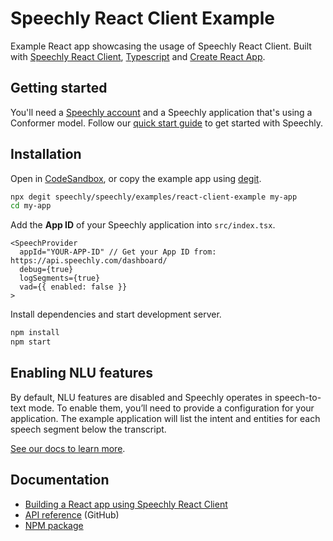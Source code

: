 # Speechly React Client Example

Example React app showcasing the usage of Speechly React Client. Built with [Speechly React Client](https://github.com/speechly/speechly/tree/main/libraries/react-client), [Typescript](https://www.typescriptlang.org) and [Create React App](https://create-react-app.dev/).

## Getting started

You'll need a [Speechly account](https://api.speechly.com/dashboard/) and a Speechly application that's using a Conformer model. Follow our [quick start guide](https://docs.speechly.com/basics/getting-started) to get started with Speechly.

## Installation

Open in [CodeSandbox](https://codesandbox.io/s/github/speechly/speechly/tree/main/examples/react-client-example?file=/README.md), or copy the example app using [degit](https://github.com/Rich-Harris/degit).

```bash
npx degit speechly/speechly/examples/react-client-example my-app
cd my-app
```

Add the **App ID** of your Speechly application into `src/index.tsx`.

```tsx
<SpeechProvider
  appId="YOUR-APP-ID" // Get your App ID from: https://api.speechly.com/dashboard/
  debug={true}
  logSegments={true}
  vad={{ enabled: false }}
>
```

Install dependencies and start development server.

```bash
npm install
npm start
```

## Enabling NLU features

By default, NLU features are disabled and Speechly operates in speech-to-text mode. To enable them, you’ll need to provide a configuration for your application. The example application will list the intent and entities for each speech segment below the transcript.

[See our docs to learn more](https://docs.speechly.com/features/intents-entities).

## Documentation

- [Building a React app using Speechly React Client](https://docs.speechly.com/reference/client-libraries/react-client#react-to-api-updates)
- [API reference](https://github.com/speechly/speechly/blob/main/libraries/react-client/docs/classes/context.SpeechProvider.md) (GitHub)
- [NPM package](https://www.npmjs.com/package/@speechly/react-client)
